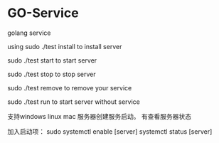 # GO-Service
golang service

using
sudo ./test install to install server

sudo ./test start to start server

sudo ./test stop to stop server

sudo ./test remove to remove your service

sudo ./test run to start server without service

支持windows linux mac 服务器创建服务启动。
有查看服务器状态

加入启动项：
sudo systemctl enable [server]
systemctl status [server]
